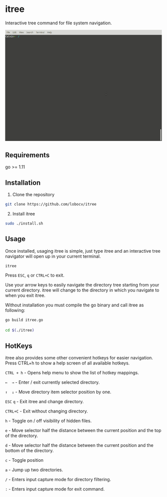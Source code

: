 # itree
Interactive tree command for file system navigation.



![itree Example](https://github.com/lobocv/itree/blob/master/itree.gif?raw=true)


Requirements
-------------

go >= 1.11

Installation
-------------

1. Clone the repository

```bash
git clone https://github.com/lobocv/itree
```

2. Install itree
```bash
sudo ./install.sh
```



Usage
-----

Once installed, usaging itree is simple, just type itree and an interactive 
tree navigator will open up in your current terminal. 
```
itree
```

Press `ESC`, `q` or `CTRL+C` to exit. 

Use your arrow keys to easily navigate the directory tree starting from your current directory.
itree will change to the directory in which you navigate to when you exit itree.

Without installation you must compile the go binary and call itree as following:

```bash
go build itree.go

cd $(./itree)
```

HotKeys
-------
itree also provides some other convenient hotkeys for easier navigation.
Press CTRL+h to show a help screen of all available hotkeys.

`CTRL + h` - Opens help menu to show the list of hotkey mappings.

`←	→` - Enter / exit currently selected directory.

`↑	↓` - Move directory item selector position by one.

`ESC` `q` - Exit itree and change directory. 

`CTRL+C`  - Exit without changing directory. 

`h` - Toggle on / off visibility of hidden files.

`e` - Move selector half the distance between the current position and the top of the directory.

`d` - Move selector half the distance between the current position and the bottom of the directory.

`c` - Toggle position 

`a` - Jump up two directories.

`/` - Enters input capture mode for directory filtering.

`:` - Enters input capture mode for exit command. 

